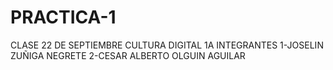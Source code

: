 # PRACTICA-1
CLASE 22 DE SEPTIEMBRE CULTURA DIGITAL 1A
INTEGRANTES
1-JOSELIN ZUÑIGA NEGRETE 
2-CESAR ALBERTO OLGUIN AGUILAR 
